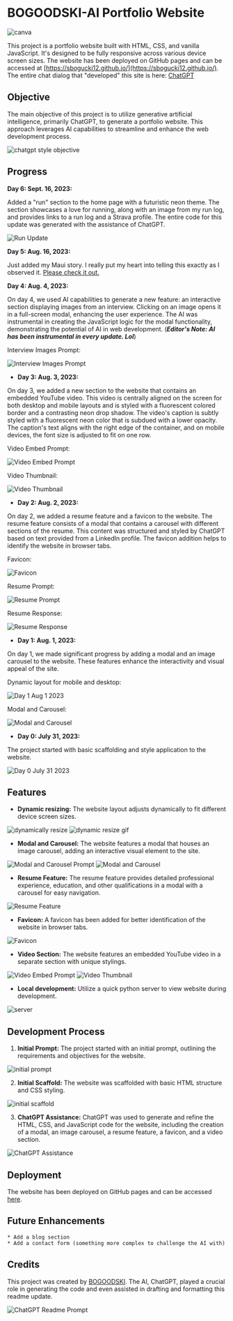 # BOGOODSKI-AI Portfolio Website

![canva](media/readme/canva.jpg)

This project is a portfolio website built with HTML, CSS, and vanilla JavaScript. It's designed to be fully responsive across various device screen sizes. The website has been deployed on GitHub pages and can be accessed at [https://sbogucki12.github.io/](https://sbogucki12.github.io/). The entire chat dialog that "developed" this site is here: [ChatGPT](https://chat.openai.com/share/c6599edc-b2e6-4c26-a9fd-78e6c78d456c)

## Objective

The main objective of this project is to utilize generative artificial intelligence, primarily ChatGPT, to generate a portfolio website. This approach leverages AI capabilities to streamline and enhance the web development process.

![chatgpt style objective](media/readme/chatgpt-style-objective.jpg)

## Progress

**Day 6: Sept. 16, 2023:**

Added a "run" section to the home page with a futuristic neon theme. The section showcases a love for running, along with an image from my run log, and provides links to a run log and a Strava profile. The entire code for this update was generated with the assistance of ChatGPT.

![Run Update](media/readme/run-update.jpg)

**Day 5: Aug. 16, 2023:**

Just added my Maui story.  I really put my heart into telling this exactly as I observed it.  [Please check it out.](https://bogoodski.com/maui.html)

 **Day 4: Aug. 4, 2023:**

On day 4, we used AI capabilities to generate a new feature: an interactive section displaying images from an interview. Clicking on an image opens it in a full-screen modal, enhancing the user experience. The AI was instrumental in creating the JavaScript logic for the modal functionality, demonstrating the potential of AI in web development. (***Editor's Note: AI has been instrumental in every update. Lol***)

Interview Images Prompt:

![Interview Images Prompt](media/readme/interview-images-prompt.jpg)

- **Day 3: Aug. 3, 2023:**

On day 3, we added a new section to the website that contains an embedded YouTube video. This video is centrally aligned on the screen for both desktop and mobile layouts and is styled with a fluorescent colored border and a contrasting neon drop shadow. The video's caption is subtly styled with a fluorescent neon color that is subdued with a lower opacity. The caption's text aligns with the right edge of the container, and on mobile devices, the font size is adjusted to fit on one row. 

Video Embed Prompt:

![Video Embed Prompt](media/readme/video-prompt.jpg)

Video Thumbnail:

![Video Thumbnail](media/readme/bogoodski-intro-vid-thumb.png)

- **Day 2: Aug. 2, 2023:**

On day 2, we added a resume feature and a favicon to the website. The resume feature consists of a modal that contains a carousel with different sections of the resume. This content was structured and styled by ChatGPT based on text provided from a LinkedIn profile. The favicon addition helps to identify the website in browser tabs.

Favicon:

![Favicon](media/readme/favicon-generator.jpg)

Resume Prompt:

![Resume Prompt](media/readme/resume-prompt.jpg)

Resume Response:

![Resume Response](media/readme/resume-response.jpg)

- **Day 1: Aug. 1, 2023:** 

On day 1, we made significant progress by adding a modal and an image carousel to the website. These features enhance the interactivity and visual appeal of the site.

Dynamic layout for mobile and desktop: 

![Day 1 Aug 1 2023](media/readme/dynamic-layout.gif)

Modal and Carousel:

![Modal and Carousel](media/readme/carousel-prompt.jpg)

- **Day 0: July 31, 2023:** 

The project started with basic scaffolding and style application to the website.

![Day 0 July 31 2023](media/readme/day0july312023.jpg)

## Features

- **Dynamic resizing:** The website layout adjusts dynamically to fit different device screen sizes.

![dynamically resize](media/readme/dynamically-resize.jpg)
![dynamic resize gif](media/readme/dynamic-resize-gif.gif)

- **Modal and Carousel:** The website features a modal that houses an image carousel, adding an interactive visual element to the site.

![Modal and Carousel Prompt](media/readme/update-carousel-prompt.jpg)
![Modal and Carousel](media/readme/modal-gif.gif)

- **Resume Feature:** The resume feature provides detailed professional experience, education, and other qualifications in a modal with a carousel for easy navigation.

![Resume Feature](media/readme/resume-response.jpg)

- **Favicon:** A favicon has been added for better identification of the website in browser tabs.

![Favicon](media/readme/favicon-generator.jpg)

- **Video Section:** The website features an embedded YouTube video in a separate section with unique stylings.

![Video Embed Prompt](media/readme/video-prompt.jpg)
![Video Thumbnail](media/readme/bogoodski-intro-vid-thumb.png)

- **Local development:** Utilize a quick python server to view website during development.

![server](media/readme/server.jpg)

## Development Process

1. **Initial Prompt:** The project started with an initial prompt, outlining the requirements and objectives for the website.

![initial prompt](media/readme/initial-prompt.jpg)

2. **Initial Scaffold:** The website was scaffolded with basic HTML structure and CSS styling.

![initial scaffold](media/readme/initial-scaffold.jpg)

3. **ChatGPT Assistance:** ChatGPT was used to generate and refine the HTML, CSS, and JavaScript code for the website, including the creation of a modal, an image carousel, a resume feature, a favicon, and a video section.

![ChatGPT Assistance](media/readme/font-awesome.jpg)

## Deployment

The website has been deployed on GitHub pages and can be accessed [here](https://sbogucki12.github.io/).

## Future Enhancements

    * Add a blog section
    * Add a contact form (something more complex to challenge the AI with)

## Credits

This project was created by [BOGOODSKI](https://www.linkedin.com/in/sbogucki12/). The AI, ChatGPT, played a crucial role in generating the code and even assisted in drafting and formatting this readme update.

![ChatGPT Readme Prompt](media/readme/readme-prompt.jpg)
